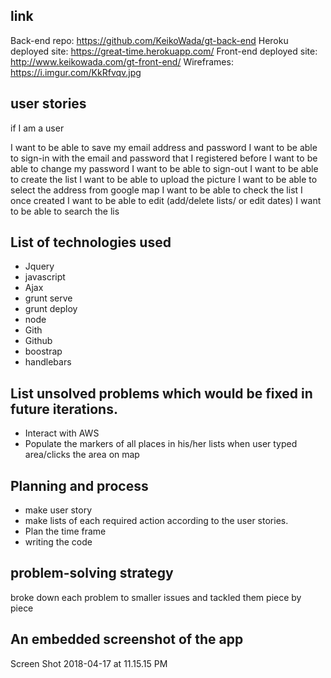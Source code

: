 ## link
Back-end repo: https://github.com/KeikoWada/gt-back-end
Heroku deployed site: https://great-time.herokuapp.com/
Front-end deployed site: http://www.keikowada.com/gt-front-end/
Wireframes: https://i.imgur.com/KkRfvqv.jpg

## user stories
if I am a user

I want to be able to save my email address and password
I want to be able to sign-in with the email and password that I registered before
I want to be able to change my password
I want to be able to sign-out
I want to be able to create the list
I want to be able to upload the picture
I want to be able to select the address from google map
I want to be able to check the list I once created
I want to be able to edit (add/delete lists/ or edit dates)
I want to be able to search the lis

## List of technologies used
- Jquery
- javascript
- Ajax
- grunt serve
- grunt deploy
- node
- Gith
- Github
- boostrap
- handlebars

## List unsolved problems which would be fixed in future iterations.
- Interact with AWS
- Populate the markers of all places in his/her lists when user typed area/clicks the area on map

## Planning and process
- make user story
- make lists of each required action according to the user stories.
- Plan the time frame
- writing the code

## problem-solving strategy
broke down each problem to smaller issues and tackled them piece by piece

## An embedded screenshot of the app
Screen Shot 2018-04-17 at 11.15.15 PM
